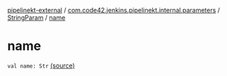 [pipelinekt-external](../../index.md) / [com.code42.jenkins.pipelinekt.internal.parameters](../index.md) / [StringParam](index.md) / [name](./name.md)

# name

`val name: Str` [(source)](https://github.com/code42/pipelinekt/tree/master/internal/src/main/kotlin/com/code42/jenkins/pipelinekt/internal/parameters/StringParam.kt#L13)